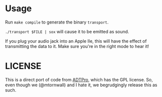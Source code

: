 # Usage

Run `make compile` to generate the binary `transport`.

`./transport $FILE | sox` will cause it to be emitted as sound.

If you plug your audio jack into an Apple IIe, this will have the effect of transmitting the data to it. Make sure you're in the right mode to hear it!

# LICENSE

This is a direct port of code from [ADTPro](http://adtpro.sourceforge.net/), which has the GPL license. So, even though we (@mtornwall) and I hate it, we begrudgingly release this as such.
